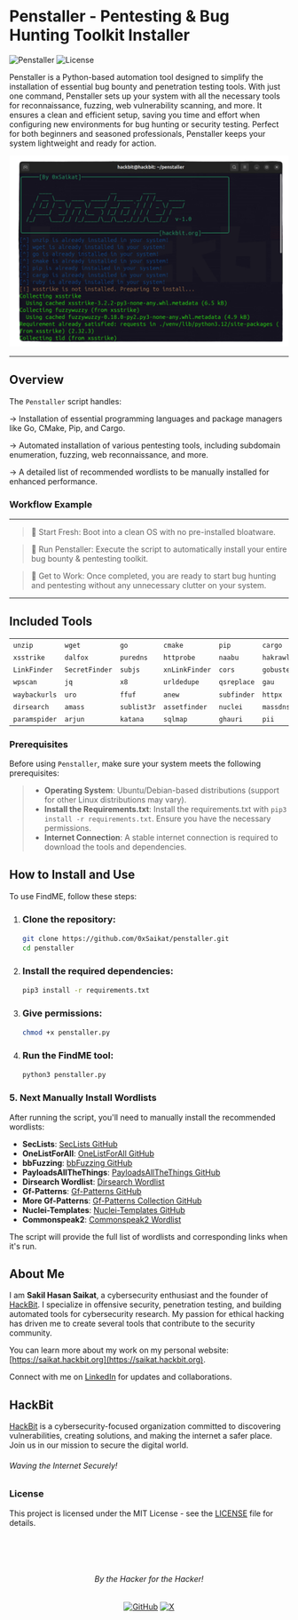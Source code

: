 # Penstaller - Pentesting & Bug Hunting Toolkit Installer

![Penstaller](https://img.shields.io/badge/Bug%20Bounty_&_Pentesting-Toolkit%20Installer-red) ![License](https://img.shields.io/github/license/0xSaikat/penstaller)

Penstaller is a Python-based automation tool designed to simplify the installation of essential bug bounty and penetration testing tools. With just one command, Penstaller sets up your system with all the necessary tools for reconnaissance, fuzzing, web vulnerability scanning, and more. It ensures a clean and efficient setup, saving you time and effort when configuring new environments for bug hunting or security testing. Perfect for both beginners and seasoned professionals, Penstaller keeps your system lightweight and ready for action.

![Screenshot](cover.png)

----

## Overview

The `Penstaller` script handles:

→  Installation of essential programming languages and package managers like Go, CMake, Pip, and Cargo.

→  Automated installation of various pentesting tools, including subdomain enumeration, fuzzing, web reconnaissance, and more.

→  A detailed list of recommended wordlists to be manually installed for enhanced performance.

### Workflow Example
----
>📌 Start Fresh: Boot into a clean OS with no pre-installed bloatware.

>📌 Run Penstaller: Execute the script to automatically install your entire bug bounty & pentesting toolkit.

>📌 Get to Work: Once completed, you are ready to start bug hunting and pentesting without any unnecessary clutter on your system.

----

## Included Tools

|                |              |             |            |            |             |             |
|----------------|--------------|-------------|------------|------------|-------------|-------------|
| `unzip`          | `wget`         | `go`         | `cmake`      | `pip`         | `cargo`       | `ruby`       |
| `xsstrike`       | `dalfox`       | `puredns`    | `httprobe`   | `naabu`       | `hakrawler`   | `gospider`   |
| `LinkFinder`     | `SecretFinder` | `subjs`      | `xnLinkFinder` | `cors`       | `gobuster`    | `nikto`      |
| `wpscan`         | `jq`           | `x8`         | `urldedupe`  | `qsreplace`   | `gau`         | `gf`         |
| `waybackurls`    | `uro`          | `ffuf`       | `anew`       | `subfinder`   | `httpx`       | `nmap`       |
| `dirsearch`      | `amass`        | `sublist3r`  | `assetfinder` | `nuclei`      | `massdns`     | `shuffledns` |
| `paramspider`    | `arjun`        | `katana`     | `sqlmap`     | `ghauri`      | `pii`         | `pdsi`       |

### Prerequisites

Before using `Penstaller`, make sure your system meets the following prerequisites:

> - **Operating System**: Ubuntu/Debian-based distributions (support for other Linux distributions may vary).
> - **Install the Requirements.txt**: Install the requirements.txt with `pip3 install -r requirements.txt`. Ensure you have the necessary permissions.
> - **Internet Connection**: A stable internet connection is required to download the tools and dependencies.

## How to Install and Use

To use FindME, follow these steps:

1. ### Clone the repository:
   ```bash
   git clone https://github.com/0xSaikat/penstaller.git
   cd penstaller
2. ### Install the required dependencies:
   ```bash
   pip3 install -r requirements.txt

3. ### Give permissions:
    ```bash
   chmod +x penstaller.py
    
4. ### Run the FindME tool:
    ```bash
   python3 penstaller.py

### 5. Next Manually Install Wordlists
After running the script, you'll need to manually install the recommended wordlists:

- **SecLists**: [SecLists GitHub](https://github.com/danielmiessler/SecLists)
- **OneListForAll**: [OneListForAll GitHub](https://github.com/six2dez/OneListForAll)
- **bbFuzzing**: [bbFuzzing GitHub](https://github.com/reewardius/bbFuzzing.txt.git)
- **PayloadsAllTheThings**: [PayloadsAllTheThings GitHub](https://github.com/swisskyrepo/PayloadsAllTheThings.git)
- **Dirsearch Wordlist**: [Dirsearch Wordlist](https://github.com/maurosoria/dirsearch/blob/master/db/dicc.txt)
- **Gf-Patterns**: [Gf-Patterns GitHub](https://github.com/1ndianl33t/Gf-Patterns)
- **More Gf-Patterns**: [Gf-Patterns Collection GitHub](https://github.com/emadshanab/Gf-Patterns-Collection.git)
- **Nuclei-Templates**: [Nuclei-Templates GitHub](https://github.com/projectdiscovery/nuclei-templates.git)
- **Commonspeak2**: [Commonspeak2 Wordlist](https://wordlists-cdn.assetnote.io/data/manual/best-dns-wordlist.txt)

The script will provide the full list of wordlists and corresponding links when it's run.

## About Me

I am **Sakil Hasan Saikat**, a cybersecurity enthusiast and the founder of [HackBit](https://hackbit.org). I specialize in offensive security, penetration testing, and building automated tools for cybersecurity research. My passion for ethical hacking has driven me to create several tools that contribute to the security community.

You can learn more about my work on my personal website: [https://saikat.hackbit.org](https://saikat.hackbit.org).

Connect with me on [LinkedIn](https://www.linkedin.com/in/0xsaikat/) for updates and collaborations.


## HackBit

[HackBit](https://hackbit.org) is a cybersecurity-focused organization committed to discovering vulnerabilities, creating solutions, and making the internet a safer place. Join us in our mission to secure the digital world.

###### Waving the Internet Securely!

### License

This project is licensed under the MIT License - see the [LICENSE](LICENSE) file for details.

<br>
<br>
<br>

<h6 align="center">By the Hacker for the Hacker!</h6>

<div align="center">
  <a href="https://github.com/0xSaikat"><img src="https://img.icons8.com/material-outlined/20/808080/github.png" alt="GitHub"></a>
  <a href="https://twitter.com/0xSaikat"><img src="https://img.icons8.com/material-outlined/20/808080/twitter.png" alt="X"></a>
</div>
